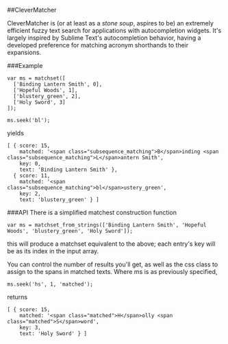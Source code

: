 ##CleverMatcher

CleverMatcher is (or at least as a *stone soup*, aspires to be) an extremely efficient fuzzy text search for applications with autocompletion widgets. It's largely inspired by Sublime Text's autocompletion behavior, having a developed preference for matching acronym shorthands to their expansions.

###Example
```
var ms = matchset([
  ['Binding Lantern Smith', 0],
  ['Hopeful Woods', 1],
  ['blustery_green', 2],
  ['Holy Sword', 3]
]);

ms.seek('bl');
```
yields 
```
[ { score: 15,
    matched: '<span class="subsequence_matching">B</span>inding <span class="subsequence_matching">L</span>antern Smith',
    key: 0,
    text: 'Binding Lantern Smith' },
  { score: 11,
    matched: '<span class="subsequence_matching">bl</span>ustery_green',
    key: 2,
    text: 'blustery_green' } ]
```

###API
There is a simplified matchest construction function
```
var ms = matchset_from_strings(['Binding Lantern Smith', 'Hopeful Woods', 'blustery_green', 'Holy Sword']);
```
this will produce a matchset equivalent to the above; each entry's key will be as its index in the input array.


You can control the number of results you'll get, as well as the css class to assign to the spans in matched texts. Where ms is as previously specified,

```
ms.seek('hs', 1, 'matched');
```
returns
```
[ { score: 15,
    matched: '<span class="matched">H</span>olly <span class="matched">S</span>word',
    key: 3,
    text: 'Holy Sword' } ]
```